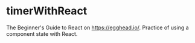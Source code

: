 # timerWithReact
The Beginner's Guide to React on https://egghead.io/. Practice of using a component state with React.
